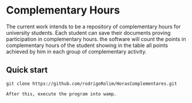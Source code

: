 # Complementary Hours

The current work intends to be a repository of complementary hours for university students. 
Each student can save their documents proving participation in complementary hours. the software
will count the points in complementary hours of the student showing in the table all points achieved by him in each
group of complementary activity.


## Quick start

````
git clone https://github.com/rodrigoRolim/HorasComplementares.git 

After this, execute the program into wamp.  
